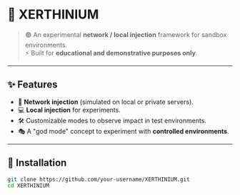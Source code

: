 # 🌌 XERTHINIUM

> 🟣 An experimental **network / local injection** framework for sandbox environments.  
> ⚡ Built for **educational and demonstrative purposes only**.

---

## ✨ Features
- 🔗 **Network injection** (simulated on local or private servers).  
- 💻 **Local injection** for experiments.  
- 🛠️ Customizable modes to observe impact in test environments.  
- 🎭 A "god mode" concept to experiment with **controlled environments**.  

---

## 📂 Installation
```bash
git clone https://github.com/your-username/XERTHINIUM.git
cd XERTHINIUM
